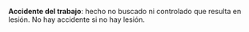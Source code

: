 **Accidente del trabajo**: hecho no buscado ni controlado que
resulta en lesión. No hay accidente si no hay lesión.